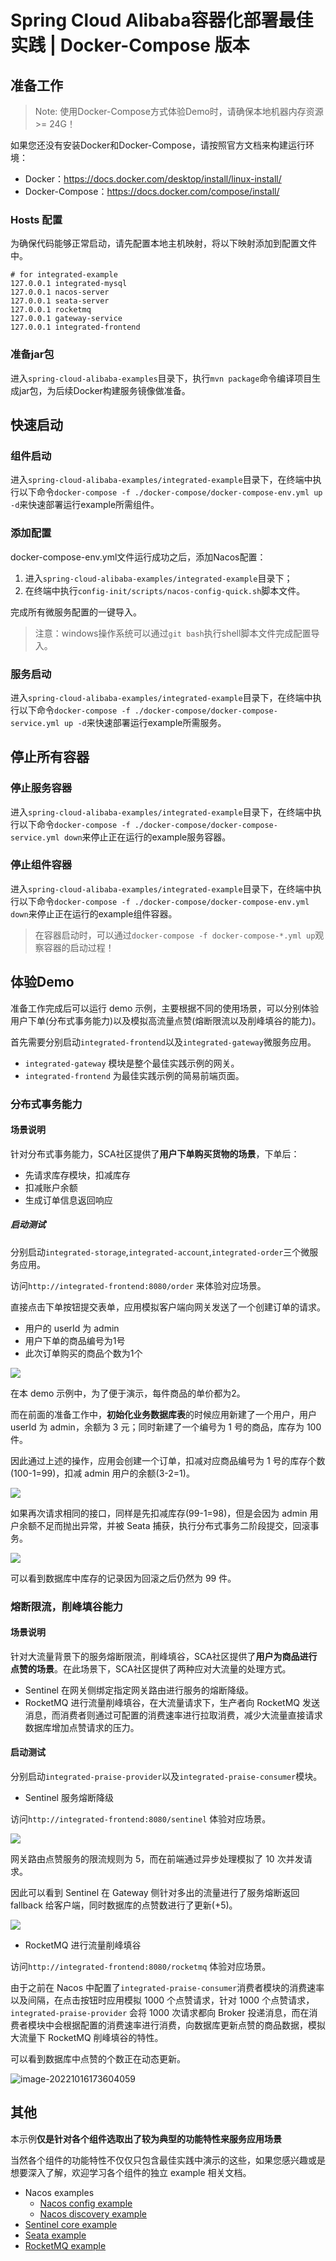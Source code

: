 # Spring Cloud Alibaba容器化部署最佳实践 | Docker-Compose 版本

## 准备工作

> Note: 使用Docker-Compose方式体验Demo时，请确保本地机器内存资源 >= 24G！

如果您还没有安装Docker和Docker-Compose，请按照官方文档来构建运行环境：

- Docker：https://docs.docker.com/desktop/install/linux-install/
- Docker-Compose：https://docs.docker.com/compose/install/

### Hosts 配置

为确保代码能够正常启动，请先配置本地主机映射，将以下映射添加到配置文件中。

```shell
# for integrated-example
127.0.0.1 integrated-mysql
127.0.0.1 nacos-server
127.0.0.1 seata-server
127.0.0.1 rocketmq
127.0.0.1 gateway-service
127.0.0.1 integrated-frontend
```

### 准备jar包

进入`spring-cloud-alibaba-examples`目录下，执行`mvn package`命令编译项目生成jar包，为后续Docker构建服务镜像做准备。

## 快速启动

### 组件启动

进入`spring-cloud-alibaba-examples/integrated-example`目录下，在终端中执行以下命令`docker-compose -f ./docker-compose/docker-compose-env.yml up -d`来快速部署运行example所需组件。

### 添加配置

docker-compose-env.yml文件运行成功之后，添加Nacos配置：

1. 进入`spring-cloud-alibaba-examples/integrated-example`目录下；
2. 在终端中执行`config-init/scripts/nacos-config-quick.sh`脚本文件。

完成所有微服务配置的一键导入。

> 注意：windows操作系统可以通过`git bash`执行shell脚本文件完成配置导入。

### 服务启动

进入`spring-cloud-alibaba-examples/integrated-example`目录下，在终端中执行以下命令`docker-compose -f ./docker-compose/docker-compose-service.yml up -d`来快速部署运行example所需服务。

## 停止所有容器

### 停止服务容器

进入`spring-cloud-alibaba-examples/integrated-example`目录下，在终端中执行以下命令`docker-compose -f ./docker-compose/docker-compose-service.yml down`来停止正在运行的example服务容器。


### 停止组件容器

进入`spring-cloud-alibaba-examples/integrated-example`目录下，在终端中执行以下命令`docker-compose -f ./docker-compose/docker-compose-env.yml down`来停止正在运行的example组件容器。

> 在容器启动时，可以通过`docker-compose -f docker-compose-*.yml up`观察容器的启动过程！

## 体验Demo

准备工作完成后可以运行 demo 示例，主要根据不同的使用场景，可以分别体验用户下单(分布式事务能力)以及模拟高流量点赞(熔断限流以及削峰填谷的能力)。

首先需要分别启动`integrated-frontend`以及`integrated-gateway`微服务应用。

- `integrated-gateway` 模块是整个最佳实践示例的网关。
- `integrated-frontend` 为最佳实践示例的简易前端页面。

### 分布式事务能力

#### 场景说明

针对分布式事务能力，SCA社区提供了**用户下单购买货物的场景**，下单后：

- 先请求库存模块，扣减库存
- 扣减账户余额
- 生成订单信息返回响应

##### 启动测试

分别启动`integrated-storage`,`integrated-account`,`integrated-order`三个微服务应用。

访问`http://integrated-frontend:8080/order` 来体验对应场景。

直接点击下单按钮提交表单，应用模拟客户端向网关发送了一个创建订单的请求。

- 用户的 userId 为 admin
- 用户下单的商品编号为1号
- 此次订单购买的商品个数为1个

![](https://my-img-1.oss-cn-hangzhou.aliyuncs.com/image-20221016155416524.png)

在本 demo 示例中，为了便于演示，每件商品的单价都为2。

而在前面的准备工作中，**初始化业务数据库表**的时候应用新建了一个用户，用户userId 为 admin，余额为 3 元；同时新建了一个编号为 1 号的商品，库存为 100 件。

因此通过上述的操作，应用会创建一个订单，扣减对应商品编号为 1 号的库存个数(100-1=99)，扣减 admin 用户的余额(3-2=1)。

![](https://my-img-1.oss-cn-hangzhou.aliyuncs.com/image-20221016155429801.png)

如果再次请求相同的接口，同样是先扣减库存(99-1=98)，但是会因为 admin 用户余额不足而抛出异常，并被 Seata 捕获，执行分布式事务二阶段提交，回滚事务。

![](https://my-img-1.oss-cn-hangzhou.aliyuncs.com/image-20221016155436112.png)

可以看到数据库中库存的记录因为回滚之后仍然为 99 件。

### 熔断限流，削峰填谷能力

#### 场景说明

针对大流量背景下的服务熔断限流，削峰填谷，SCA社区提供了**用户为商品进行点赞的场景**。在此场景下，SCA社区提供了两种应对大流量的处理方式。

- Sentinel 在网关侧绑定指定网关路由进行服务的熔断降级。
- RocketMQ 进行流量削峰填谷，在大流量请求下，生产者向 RocketMQ 发送消息，而消费者则通过可配置的消费速率进行拉取消费，减少大流量直接请求数据库增加点赞请求的压力。

#### 启动测试

分别启动`integrated-praise-provider`以及`integrated-praise-consumer`模块。

- Sentinel 服务熔断降级

访问`http://integrated-frontend:8080/sentinel` 体验对应场景。

![](https://my-img-1.oss-cn-hangzhou.aliyuncs.com/image-20221016155501290.png)

网关路由点赞服务的限流规则为 5，而在前端通过异步处理模拟了 10 次并发请求。

因此可以看到 Sentinel 在 Gateway 侧针对多出的流量进行了服务熔断返回 fallback 给客户端，同时数据库的点赞数进行了更新(+5)。

![](https://my-img-1.oss-cn-hangzhou.aliyuncs.com/image-20220914155755103.png)

- RocketMQ 进行流量削峰填谷

访问`http://integrated-frontend:8080/rocketmq` 体验对应场景。

由于之前在 Nacos 中配置了`integrated-praise-consumer`消费者模块的消费速率以及间隔，在点击按钮时应用模拟 1000 个点赞请求，针对 1000 个点赞请求，`integrated-praise-provider`
会将 1000 次请求都向 Broker 投递消息，而在消费者模块中会根据配置的消费速率进行消费，向数据库更新点赞的商品数据，模拟大流量下 RocketMQ 削峰填谷的特性。

可以看到数据库中点赞的个数正在动态更新。

![image-20221016173604059](https://my-img-1.oss-cn-hangzhou.aliyuncs.com/image-20221016173604059.png)

## 其他

本示例**仅是针对各个组件选取出了较为典型的功能特性来服务应用场景**

当然各个组件的功能特性不仅仅只包含最佳实践中演示的这些，如果您感兴趣或是想要深入了解，欢迎学习各个组件的独立 example 相关文档。

- Nacos examples
  - [Nacos config example](../../../nacos-example/nacos-config-example/readme-zh.md)
  - [Nacos discovery example](../../../nacos-example/nacos-discovery-example/readme-zh.md)
- [Sentinel core example](../../../sentinel-example/sentinel-core-example/readme-zh.md)
- [Seata example](../../../seata-example/readme-zh.md)
- [RocketMQ example](../../../rocketmq-example/readme-zh.md)

